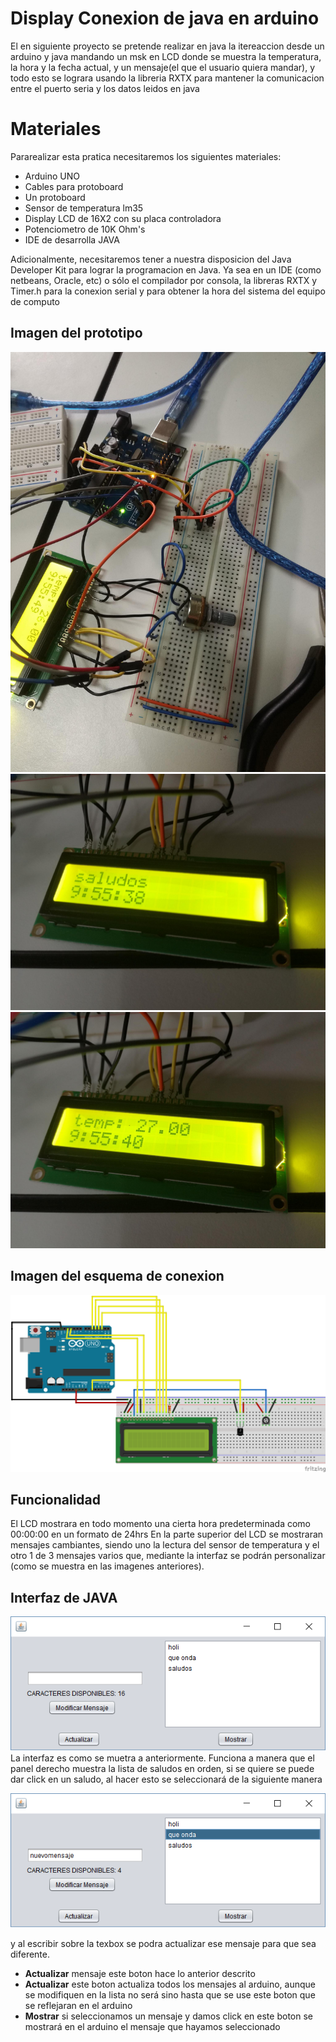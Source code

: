 # Display Conexion de java en arduino
El en siguiente proyecto se pretende realizar en java la itereaccion desde un arduino y java mandando un msk en LCD donde se muestra la temperatura, la hora y la fecha actual, y un mensaje(el que el usuario quiera mandar), y todo esto se lograra usando la libreria RXTX para mantener la comunicacion entre el puerto seria y los datos leidos en java

# Materiales
Pararealizar esta pratica necesitaremos los siguientes materiales:
* Arduino UNO
* Cables para protoboard
* Un protoboard
* Sensor de temperatura lm35
* Display LCD de 16X2 con su placa controladora
* Potenciometro de 10K Ohm's
* IDE de desarrolla JAVA

Adicionalmente, necesitaremos tener a nuestra disposicion del Java Developer Kit para lograr la programacion en Java.
Ya sea en un IDE (como netbeans, Oracle, etc) o sólo el compilador por consola, la libreras RXTX y Timer.h para la 
conexion serial y para obtener la hora del sistema del equipo de computo

## Imagen del prototipo
![Una imagen cualquiera](Evidencia1.jpg "Prototipo")
![Una imagen cualquiera](Evidencia2.jpg "Prototipo")
![Una imagen cualquiera](Evidencia3.jpg "Prototipo")

## Imagen del esquema de conexion
![Una imagen cualquiera](https://github.com/FranciscoMan/DisplaySerial/blob/master/LCD.png "Prototipo")

## Funcionalidad
El LCD mostrara en todo momento una cierta hora predeterminada como 00:00:00 en un formato de 24hrs
En la parte superior del LCD se mostraran mensajes cambiantes, siendo uno la lectura del sensor de temperatura y el otro 1 de 3 mensajes
varios que, mediante la interfaz se podrán personalizar (como se muestra en las imagenes anteriores).

## Interfaz de JAVA
![Una imagen cualquiera](https://github.com/FranciscoMan/DisplaySerial/blob/master/interfaz1.png "interfaz")
La interfaz es como se muetra a anteriormente. Funciona a manera que el panel derecho muestra la lista de saludos en orden,
si se quiere se puede dar click en un saludo, al hacer esto se seleccionará de la siguiente manera

![Una imagen cualquiera](https://github.com/FranciscoMan/DisplaySerial/blob/master/interfaz2.png "interfaz")

y al escribir sobre la texbox se podra actualizar ese mensaje para que sea diferente.

* **Actualizar** mensaje
este boton hace lo anterior descrito
* **Actualizar**
este boton actualiza todos los mensajes al arduino, aunque se modifiquen en la lista no será
sino hasta que se use este boton que se reflejaran en el arduino
* **Mostrar**
si seleccionamos un mensaje y damos click en este boton se mostrará en el arduino el mensaje que hayamos seleccionado
